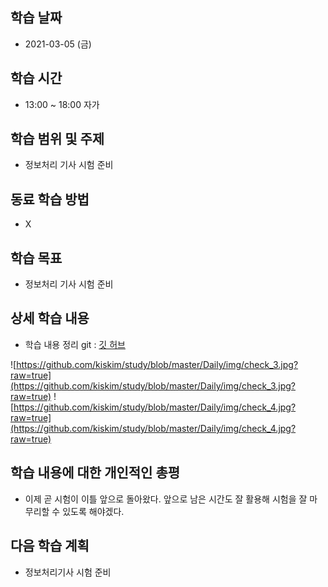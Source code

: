 학습 날짜
---
+ 2021-03-05 (금)

학습 시간
---
+ 13:00 ~ 18:00 자가

학습 범위 및 주제
---
+ 정보처리 기사 시험 준비

동료 학습 방법
---
+ X

학습 목표
---
+ 정보처리 기사 시험 준비

상세 학습 내용
---
+ 학습 내용 정리 git : [깃 허브](https://github.com/kiskim/study)   

![https://github.com/kiskim/study/blob/master/Daily/img/check_3.jpg?raw=true](https://github.com/kiskim/study/blob/master/Daily/img/check_3.jpg?raw=true)
![https://github.com/kiskim/study/blob/master/Daily/img/check_4.jpg?raw=true](https://github.com/kiskim/study/blob/master/Daily/img/check_4.jpg?raw=true)

학습 내용에 대한 개인적인 총평
---
+ 이제 곧 시험이 이틀 앞으로 돌아왔다. 앞으로 남은 시간도 잘 활용해 시험을 잘 마무리할 수 있도록 해야겠다.

다음 학습 계획
---
+ 정보처리기사 시험 준비